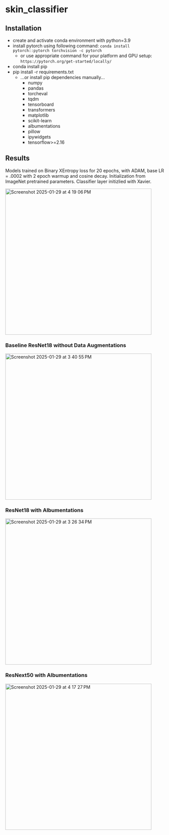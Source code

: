 # skin_classifier

## Installation
- create and activate conda environment with python=3.9
- install pytorch using following command:
`conda install pytorch::pytorch torchvision -c pytorch`
  - or use appropriate command for your platform and GPU setup:
`https://pytorch.org/get-started/locally/`
- conda install pip
- pip install -r requirements.txt
  - ...or install pip dependencies manually...
    - numpy
    - pandas
    - torcheval
    - tqdm
    - tensorboard
    - transformers
    - matplotlib
    - scikit-learn
    - albumentations
    - pillow
    - ipywidgets
    - tensorflow>=2.16


## Results
Models trained on Binary XEntropy loss for 20 epochs, with ADAM, base LR = .0002 with 2 epoch warmup and cosine decay. Initialization from ImageNet pretrained parameters. Classifier layer initizlied with Xavier.

<img width="459" alt="Screenshot 2025-01-29 at 4 19 06 PM" src="https://github.com/user-attachments/assets/ed362860-6dea-4fc7-99c0-6d59c4a64627" />

### Baseline ResNet18 without Data Augmentations
<img width="459" alt="Screenshot 2025-01-29 at 3 40 55 PM" src="https://github.com/user-attachments/assets/da1b63f5-396b-4ab5-8933-6cecbb4ec473" />

### ResNet18 with Albumentations
<img width="459" alt="Screenshot 2025-01-29 at 3 26 34 PM" src="https://github.com/user-attachments/assets/3dab94a3-69c4-488a-bece-a35a6177e231" />

### ResNext50 with Albumentations
<img width="459" alt="Screenshot 2025-01-29 at 4 17 27 PM" src="https://github.com/user-attachments/assets/31d46cbf-1d2a-41e6-a3a2-d87ec0dce945" />
